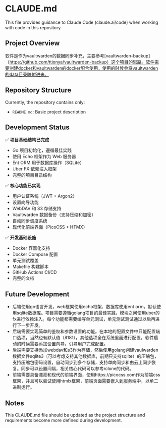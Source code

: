 # CLAUDE.md

This file provides guidance to Claude Code (claude.ai/code) when working with code in this repository.

## Project Overview

软件是作为vaultwarden的数据同步补充，主要参考[vaultwarden-backup]（https://github.com/ttionya/vaultwarden-backup）这个项目的思路。软件需要创建docker和vaultwarden的docker配合使用，使用的时候会将vaultwarden的data目录映射进来。

## Repository Structure

Currently, the repository contains only:
- `README.md`: Basic project description

## Development Status

✅ **项目基础结构已完成**
- Go 项目初始化，遵循最佳实践
- 使用 Echo 框架作为 Web 服务器
- Ent ORM 用于数据库操作（SQLite）
- Uber FX 依赖注入框架
- 完整的项目目录结构

✅ **核心功能已实现**
- 用户认证系统（JWT + Argon2）
- 设置向导功能
- WebDAV 和 S3 存储支持
- Vaultwarden 数据备份（支持压缩和加密）
- 自动同步调度系统
- 现代化前端界面（PicoCSS + HTMX）

✅ **开发基础设施**
- Docker 容器化支持
- Docker Compose 配置
- 单元测试覆盖
- Makefile 构建脚本
- GitHub Actions CI/CD
- 完整的文档

## Future Development

- 后端使用go语言开发，web框架使用echo框架，数据库使用ent orm，默认使用sqlite数据库。项目需要遵循golang项目的最佳实践，模块之间使用uber的fx进行依赖注入。每个功能都需要编写单元测试，单元测试测试通过以后再进行下一步开发。
- 后端需要实现简单的鉴权和参数设置的功能。在本地的配置文件中只能配置端口选项，当然也有默认值（8181），其他选项全在系统里面进行配置。软件启动的时候需要添加设置向导，引导用户完成配置。
- 后端需要支持添加webdav和s3作为存储，然后使用golang创建vaulwarden数据文件sqlite3（可以考虑支持其他数据库，前期只支持sqlite）的压缩包，支持压缩包密码设置，自动同步到多个存储，支持单向同步和由云上同步恢复。同步可以设置间隔，相关核心代码可以参考rclone的代码。
- 前端需要具备漂亮和现代的前端界面，使用https://picocss.com作为前端css框架，并且可以尝试使用htmlx框架，前端页面需要嵌入到服务端中，以单二进制运行。

## Notes

This CLAUDE.md file should be updated as the project structure and requirements become more defined during development.